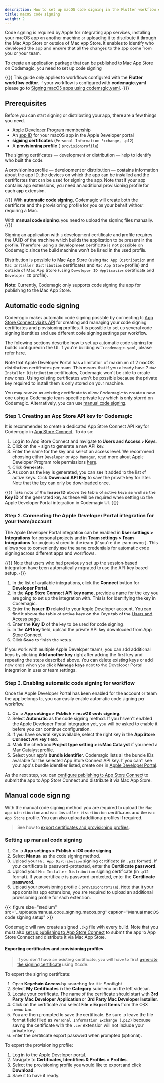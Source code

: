```yaml
---
description: How to set up macOS code signing in the Flutter workflow editor
title: macOS code signing
weight: 2
---
```


Code signing is required by Apple for integrating app services, installing your macOS app on another machine or uploading it to distribute it through the Mac App Store or outside of Mac App Store. It enables to identify who developed the app and ensure that all the changes to the app come from you or your team.

To create an application package that can be published to Mac App Store on Codemagic, you need to set up code signing.

{{<notebox>}}
This guide only applies to workflows configured with the **Flutter workflow editor**. If your workflow is configured with **codemagic.yaml** please go to [Signing macOS apps using codemagic.yaml](../code-signing-yaml/signing-macos).
{{</notebox>}}

## Prerequisites

Before you can start signing or distributing your app, there are a few things you need.

* [Apple Developer Program](https://developer.apple.com/programs/enroll/) membership
* An [app ID](https://developer.apple.com/account/resources/identifiers/bundleId/add/) for your macOS app in the Apple Developer portal
* **signing certificates** (`Personal Information Exchange, .p12`)
* A **provisioning profile** (`.provisionprofile`)

The signing certificates — development or distribution — help to identify who built the code.

A provisioning profile — development or distribution — contains information about the app ID, the devices on which the app can be installed and the certificates that can be used for signing the app. Note that if your app contains app extensions, you need an additional provisioning profile for each app extension.

{{<notebox >}}
With **automatic code signing**, Codemagic will create both the certificate and the provisioning profile for you on your behalf without requiring a Mac.

With **manual code signing**, you need to upload the signing files manually.
{{</notebox>}}

Signing an application with a development certificate and profile requires the UUID of the machine which builds the application to be present in the profile. Therefore, using a development certificate is not possible on Codemagic since the build machine won't be listed in the used profile.

Distribution is possible to Mac App Store (using `Mac App Distribution` and `Mac Installer Distribution` certificates and `Mac App Store` profile) and outside of Mac App Store (using `Developer ID Application` certificate and `Developer ID` profile). 

**Note**: Currently, Codemagic only supports code signing the app for publishing to the Mac App Store.

## Automatic code signing

Codemagic makes automatic code signing possible by connecting to [App Store Connect via its API](https://developer.apple.com/app-store-connect/api/) for creating and managing your code signing certificates and provisioning profiles. It is possible to set up several code signing identities and use different code signing settings per workflow.

The following sections describe how to set up automatic code signing for builds configured in the UI. If you're building with `codemagic.yaml`, please refer [here](../code-signing-yaml/signing-macos).

Note that Apple Developer Portal has a limitation of maximum of 2 macOS distribution certificates per team. This means that if you already have 2 `Mac Installer Distribution` certificates, Codemagic won't be able to create new ones. Using existing certificates won't be possible because the private key required to install them is only stored on your machine.

You may revoke an existing certificate to allow Codemagic to create a new one using a Codemagic team-specific private key which is only stored on Codemagic. Alternatively, you can use [manual code signing](#manual-code-signing-to-publish-to-mac-app-store).

### Step 1. Creating an App Store API key for Codemagic

It is recommended to create a dedicated App Store Connect API key for Codemagic in [App Store Connect](https://appstoreconnect.apple.com/access/api). To do so:

1. Log in to App Store Connect and navigate to **Users and Access > Keys**.
2. Click on the + sign to generate a new API key.
3. Enter the name for the key and select an access level. We recommend choosing either `Developer` or `App Manager`, read more about Apple Developer Program role permissions [here](https://help.apple.com/app-store-connect/#/deve5f9a89d7).
4. Click **Generate**.
5. As soon as the key is generated, you can see it added to the list of active keys. Click **Download API Key** to save the private key for later. Note that the key can only be downloaded once.

{{<notebox >}}
Take note of the **Issuer ID** above the table of active keys as well as the **Key ID** of the generated key as these will be required when setting up the Apple Developer Portal integration in Codemagic UI.
{{</notebox>}}

### Step 2. Connecting the Apple Developer Portal integration for your team/account

The Apple Developer Portal integration can be enabled in **User settings > Integrations** for personal projects and in **Team settings > Team integrations** for projects shared in the team (if you're the team owner). This allows you to conveniently use the same credentials for automatic code signing across different apps and workflows.

{{<notebox >}}
Note that users who had previously set up the session-based integration have been automatically migrated to use the API-key based setup.
{{</notebox>}}

1. In the list of available integrations, click the **Connect** button for **Developer Portal**.
2. In the **App Store Connect API key name**, provide a name for the key you are going to set up the integration with. This is for identifying the key in Codemagic.
3. Enter the **Issuer ID** related to your Apple Developer account. You can find it above the table of active keys on the Keys tab of the [Users and Access](https://appstoreconnect.apple.com/access/api) page.
4. Enter the **Key ID** of the key to be used for code signing.
5. In the **API key** field, upload the private API key downloaded from App Store Connect.
6. Click **Save** to finish the setup.

If you work with multiple Apple Developer teams, you can add additional keys by clicking **Add another key** right after adding the first key and repeating the steps described above. You can delete existing keys or add new ones when you click **Manage keys** next to the Developer Portal integration in user or team settings.

### Step 3. Enabling automatic code signing for workflow

Once the Apple Developer Portal has been enabled for the account or team the app belongs to, you can easily enable automatic code signing per workflow.

1. Go to **App settings > Publish > macOS code signing**.
2. Select **Automatic** as the code signing method. If you haven't enabled the Apple Developer Portal integration yet, you will be asked to enable it before you can continue configuration.
3. If you have several keys available, select the right key in the **App Store Connect API key** field.
4. Mark the checkbox **Project type setting > is Mac Catalyst** if you need a Mac Catalyst profile.
7. Select your app's **bundle identifier**. Codemagic lists all the bundle IDs available for the selected App Store Connect API key. If you can't see your app's bundle identifier listed, create one in [Apple Developer Portal](https://developer.apple.com/account/resources/identifiers/add/bundleId).

As the next step, you can [configure publishing to App Store Connect](../publishing/publishing-to-app-store) to submit the app to App Store Connect and distribute it via Mac App Store.

## Manual code signing

With the manual code signing method, you are required to upload the `Mac App Distribution` and `Mac Installer Distribution` certificates and the `Mac App Store` profile. You can also upload additional profiles if required.
>See how to [export certificates and provisioning profiles](#exporting-certificates-and-provisioning-profiles).

### Setting up manual code signing

1. Go to **App settings > Publish > iOS code signing**.
2. Select **Manual** as the code signing method.
3. Upload your `Mac App Distribution` signing certificate (in `.p12` format). If your certificate is password-protected, enter the **Certificate password**.
3. Upload your `Mac Installer Distribution` signing certificate (in `.p12` format). If your certificate is password-protected, enter the **Certificate password**.
4. Upload your provisioning profile (`.provisionprofile`). Note that if your app contains app extensions, you are required to upload an additional provisioning profile for each extension.

{{< figure size="medium" src="../uploads/manual_code_signing_macos.png" caption="Manual macOS code signing setup" >}}

Codemagic will now create a signed `.pkg` file with every build. Note that you must also [set up publishing to App Store Connect](../publishing/publishing-to-app-store) to submit the app to App Store Connect and distribute it via Mac App Store.

#### Exporting certificates and provisioning profiles

>If you don't have an existing certificate, you will have to first [generate the signing certificate](https://help.apple.com/xcode/mac/current/#/dev154b28f09) using Xcode.

To export the signing certificate:

1. Open **Keychain Access** by searching for it in Spotlight.
2. Select **My Certificates** in the **Category** submenu on the left sidebar.
3. Locate your certificate. The name of the certificate should start with **3rd Party Mac Developer Application** or **3rd Party Mac Developer Installer**.
3. Click on the certificate and select **File > Export Items** from the OSX menu bar.
4. You are then prompted to save the certificate. Be sure to leave the file format field filled as `Personal Information Exchange (.p12)` because saving the certificate with the `.cer` extension will not include your private key.
5. Enter the certificate export password when prompted (optional).

To export the provisioning profile:

1. Log in to the Apple Developer portal.
2. Navigate to **Certificates, Identifiers & Profiles > Profiles**.
3. Select the provisioning profile you would like to export and click **Download**.
4. Save it to have it ready.
